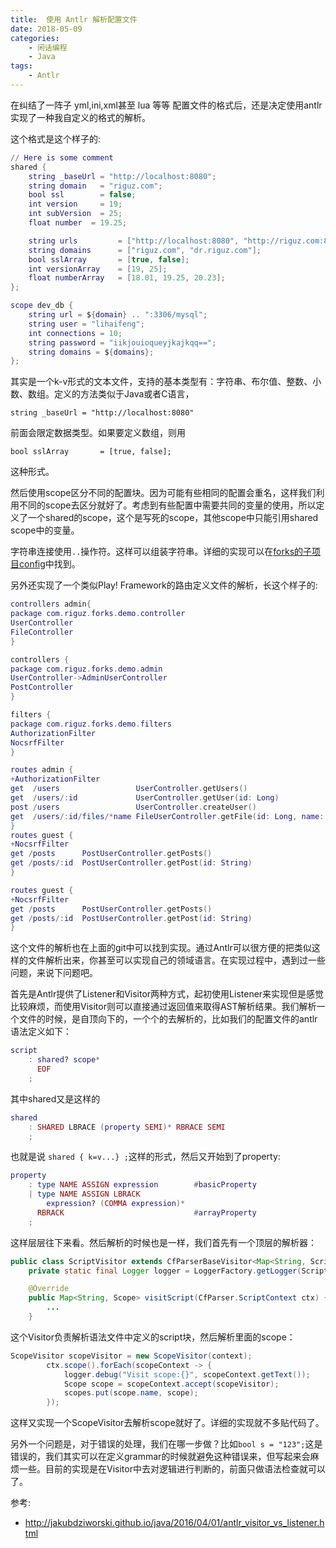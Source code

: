 ```yaml
---
title:  使用 Antlr 解析配置文件
date: 2018-05-09
categories:  
    - 闲话编程
    - Java
tags:
	- Antlr
---
```

在纠结了一阵子 yml,ini,xml甚至 lua 等等 配置文件的格式后，还是决定使用antlr实现了一种我自定义的格式的解析。
<!--more-->
这个格式是这个样子的:
```lua
// Here is some comment
shared {
    string _baseUrl = "http://localhost:8080";
    string domain   = "riguz.com";
    bool ssl        = false;
    int version     = 19;
    int subVersion  = 25;
    float number  = 19.25;

    string urls         = ["http://localhost:8080", "http://riguz.com:8080"];
    string domains      = ["riguz.com", "dr.riguz.com"];
    bool sslArray       = [true, false];
    int versionArray    = [19, 25];
    float numberArray   = [18.01, 19.25, 20.23];
};

scope dev_db {
    string url = ${domain} .. ":3306/mysql";
    string user = "lihaifeng";
    int connections = 10;
    string password = "iikjouioqueyjkajkqq==";
    string domains = ${domains};
};
```
其实是一个k-v形式的文本文件，支持的基本类型有：字符串、布尔值、整数、小数、数组。定义的方法类似于Java或者C语言，
```
string _baseUrl = "http://localhost:8080"
```
前面会限定数据类型。如果要定义数组，则用
```
bool sslArray       = [true, false];
```
这种形式。

然后使用scope区分不同的配置块。因为可能有些相同的配置会重名，这样我们利用不同的scope去区分就好了。考虑到有些配置中需要共同的变量的使用，所以定义了一个shared的scope，这个是写死的scope，其他scope中只能引用shared scope中的变量。

字符串连接使用```..```操作符。这样可以组装字符串。详细的实现可以在[forks的子项目config](https://github.com/soleverlee/forks/tree/master/config/src/main)中找到。

另外还实现了一个类似Play! Framework的路由定义文件的解析，长这个样子的:
```lua
controllers admin{
package com.riguz.forks.demo.controller
UserController
FileController
}

controllers {
package com.riguz.forks.demo.admin
UserController->AdminUserController
PostController
}

filters {
package com.riguz.forks.demo.filters
AuthorizationFilter
NocsrfFilter
}

routes admin {
+AuthorizationFilter
get  /users                 UserController.getUsers()
get  /users/:id             UserController.getUser(id: Long)
post /users                 UserController.createUser()
get  /users/:id/files/*name FileUserController.getFile(id: Long, name: String)
}
routes guest {
+NocsrfFilter
get /posts      PostUserController.getPosts()
get /posts/:id  PostUserController.getPost(id: String)
}

routes guest {
+NocsrfFilter
get /posts      PostUserController.getPosts()
get /posts/:id  PostUserController.getPost(id: String)
}
```
这个文件的解析也在上面的git中可以找到实现。通过Antlr可以很方便的把类似这样的文件解析出来，你甚至可以实现自己的领域语言。在实现过程中，遇到过一些问题，来说下问题吧。

首先是Antlr提供了Listener和Visitor两种方式，起初使用Listener来实现但是感觉比较麻烦，而使用Visitor则可以直接通过返回值来取得AST解析结果。我们解析一个文件的时候，是自顶向下的，一个个的去解析的，比如我们的配置文件的antlr语法定义如下：
```lua
script
    : shared? scope*
      EOF
    ;
```
其中shared又是这样的
```lua
shared
    : SHARED LBRACE (property SEMI)* RBRACE SEMI
    ;

```
也就是说 ```shared { k=v...} ;```这样的形式，然后又开始到了property:
```lua
property
    : type NAME ASSIGN expression        #basicProperty
    | type NAME ASSIGN LBRACK
        expression? (COMMA expression)*
      RBRACK                             #arrayProperty
    ;
```
这样层层往下来看。然后解析的时候也是一样，我们首先有一个顶层的解析器：
```java
public class ScriptVisitor extends CfParserBaseVisitor<Map<String, ScriptVisitor.Scope>> {
    private static final Logger logger = LoggerFactory.getLogger(ScriptVisitor.class);

    @Override
    public Map<String, Scope> visitScript(CfParser.ScriptContext ctx) {
        ...
    }
```
这个Visitor负责解析语法文件中定义的script块，然后解析里面的scope：
```java
ScopeVisitor scopeVisitor = new ScopeVisitor(context);
        ctx.scope().forEach(scopeContext -> {
            logger.debug("Visit scope:{}", scopeContext.getText());
            Scope scope = scopeContext.accept(scopeVisitor);
            scopes.put(scope.name, scope);
        });
```
这样又实现一个ScopeVisitor去解析scope就好了。详细的实现就不多贴代码了。

另外一个问题是，对于错误的处理，我们在哪一步做？比如```bool s = "123";```这是错误的，我们其实可以在定义grammar的时候就避免这种错误来，但写起来会麻烦一些。目前的实现是在Visitor中去对逻辑进行判断的，前面只做语法检查就可以了。

参考:

* http://jakubdziworski.github.io/java/2016/04/01/antlr_visitor_vs_listener.html